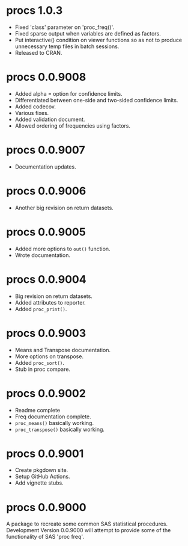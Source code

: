 # procs 1.0.3

* Fixed 'class' parameter on 'proc_freq()'.
* Fixed sparse output when variables are defined as factors.
* Put interactive() condition on viewer functions so as not to produce 
unnecessary temp files in batch sessions.
* Released to CRAN.

# procs 0.0.9008

* Added alpha = option for confidence limits.
* Differentiated between one-side and two-sided confidence limits.
* Added codecov.
* Various fixes.
* Added validation document.
* Allowed ordering of frequencies using factors.

# procs 0.0.9007

* Documentation updates.

# procs 0.0.9006

* Another big revision on return datasets.

# procs 0.0.9005

* Added more options to `out()` function.
* Wrote documentation.

# procs 0.0.9004

* Big revision on return datasets.
* Added attributes to reporter.
* Added `proc_print()`.

# procs 0.0.9003

* Means and Transpose documentation.
* More options on transpose.
* Added `proc_sort()`.
* Stub in proc compare.

# procs 0.0.9002

* Readme complete
* Freq documentation complete.
* `proc_means()` basically working.
* `proc_transpose()` basically working.

# procs 0.0.9001

* Create pkgdown site.
* Setup GitHub Actions.
* Add vignette stubs.

# procs 0.0.9000

A package to recreate some common SAS statistical procedures. Development 
Version 0.0.9000 will attempt to provide some of the functionality 
of SAS 'proc freq'.


